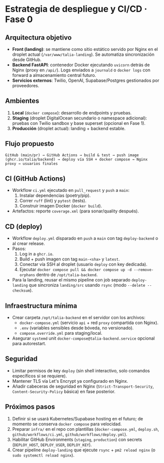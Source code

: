 # Estrategia de despliegue y CI/CD · Fase 0

## Arquitectura objetivo
- **Front (landing)**: se mantiene como sitio estático servido por Nginx en el droplet actual (`/var/www/talia-landing`). Se automatiza sincronización desde GitHub.
- **Backend FastAPI**: contenedor Docker ejecutando `uvicorn` detrás de Nginx (proxy en `/api/`). Logs enviados a `journald` o `docker logs` con forward a almacenamiento central futuro.
- **Servicios externos**: Twilio, OpenAI, Supabase/Postgres gestionados por proveedores.

## Ambientes
1. **Local** (`docker compose`): desarrollo de endpoints y pruebas.
2. **Staging** (droplet DigitalOcean secundario o namespace adicional): pruebas con Twilio sandbox y base superset (opcional en Fase 1).
3. **Producción** (droplet actual): landing + backend estable.

## Flujo propuesto
```
GitHub (main/pr) → GitHub Actions → build & test → push image (ghcr.io/talia/backend) → deploy vía SSH + docker compose → Nginx proxy → usuarios finales
```

## CI (GitHub Actions)
- Workflow `ci.yml` ejecutado en `pull_request` y `push` a `main`:
  1. Instalar dependencias (poetry/pip).
  2. Correr `ruff` (lint) y `pytest` (tests).
  3. Construir imagen Docker (`docker build`).
- Artefactos: reporte `coverage.xml` (para sonar/quality después).

## CD (deploy)
- Workflow `deploy.yml` disparado en `push` a `main` con tag `deploy-backend` o al crear release.
- Pasos:
  1. Log in a `ghcr.io`.
  2. Build + push imagen con tag `main-<sha>` y `latest`.
  3. Conectar vía SSH al droplet (usuario `deploy` con key dedicada).
  4. Ejecutar `docker compose pull && docker compose up -d --remove-orphans` dentro de `/opt/talia-backend`.
- Para la landing, reusar el mismo pipeline con job separado `deploy-landing` que sincroniza `landing/src` usando `rsync` (modo `--delete --checksum`).

## Infraestructura mínima
- Crear carpeta `/opt/talia-backend` en el servidor con los archivos:
  - `docker-compose.yml` (servicio `api` + red `proxy` compartida con Nginx).
  - `.env` (variables sensibles desde bóveda, no versionado).
  - `compose.override.yml` para staging/local.
- Asegurar `systemd` unit `docker-compose@talia-backend.service` opcional para autorestart.

## Seguridad
- Limitar permisos de key `deploy` (sin shell interactivo, solo comandos específicos si se requiere).
- Mantener TLS vía Let's Encrypt ya configurado en Nginx.
- Añadir cabeceras de seguridad en Nginx (`Strict-Transport-Security`, `Content-Security-Policy` básica) en fase posterior.

## Próximos pasos
1. Definir si se usará Kubernetes/Supabase hosting en el futuro; de momento se conserva `docker compose` para velocidad.
2. Preparar `infra/` en el repo con plantillas (`docker-compose.yml`, `deploy.sh`, `github/workflows/ci.yml`, `github/workflows/deploy.yml`).
3. Habilitar GitHub Environments (`staging`, `production`) con secrets (`DEPLOY_HOST`, `DEPLOY_USER`, `DEPLOY_KEY`).
4. Crear pipeline `deploy-landing` que ejecute `rsync` + `pm2 reload nginx` (o `sudo systemctl reload nginx`).
